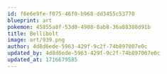 ```yaml
---
id: f6e6e9fe-f075-46f0-b968-dd3455c53770
blueprint: art
pokemon: 45855a8f-53d0-4908-8ab8-36a88308d91b
title: Bellibolt
image: art/939.png
author: 4d8d6ede-5963-429f-9c2f-74b897007e0c
updated_by: 4d8d6ede-5963-429f-9c2f-74b897007e0c
updated_at: 1716679585
---
```

